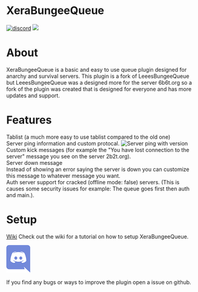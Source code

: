 # XeraBungeeQueue
[![discord](https://discord.com/api/guilds/683053832694923319/embed.png)](https://discord.gg/WWm35Tc) [![](https://img.shields.io/badge/contributions-welcome-brightgreen)](https://github.com/XeraPlugins/XeraBungeeQueue)

# About
XeraBungeeQueue is a basic and easy to use queue plugin designed for anarchy and survival servers. This plugin is a fork of LeeesBungeeQueue but LeeesBungeeQueue was a designed more for the server 6b6t.org so a fork of the plugin was created that is designed for everyone and has more updates and support.
# Features
Tablist (a much more easy to use tablist compared to the old one)
<br>
Server ping information and custom protocal.
![Server ping with version](https://cdn.discordapp.com/attachments/722198099132678148/751841332691075144/unknown.png)
<br>
Custom kick messages (for example the "You have lost connection to the server" message you see on the server 2b2t.org).
<br>
Server down message
<br>
Instead of showing an error saying the server is down you can customize this message to whatever message you want.
<br>
Auth server support for cracked (offline mode: false) servers. (This is causes some security issues for example: The queue goes first then auth and main.).


# Setup 
<a href="https://github.com/XeraPlugins/XeraBungeeQueue/wiki">Wiki</a>
Check out the wiki for a tutorial on how to setup XeraBungeeQueue.


[![Xera Discord](https://github.com/AlexProgrammerDE/AlexProgrammerDE.github.io/raw/master/discord.png)](https://discord.gg/KgrrEQr)

If you find any bugs or ways to improve the plugin open a issue on github.
